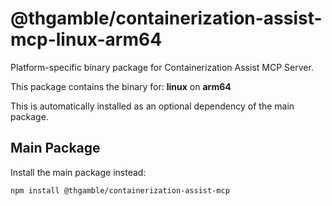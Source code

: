 # @thgamble/containerization-assist-mcp-linux-arm64

Platform-specific binary package for Containerization Assist MCP Server.

This package contains the binary for: **linux** on **arm64**

This is automatically installed as an optional dependency of the main package.

## Main Package

Install the main package instead:
```bash
npm install @thgamble/containerization-assist-mcp
```
